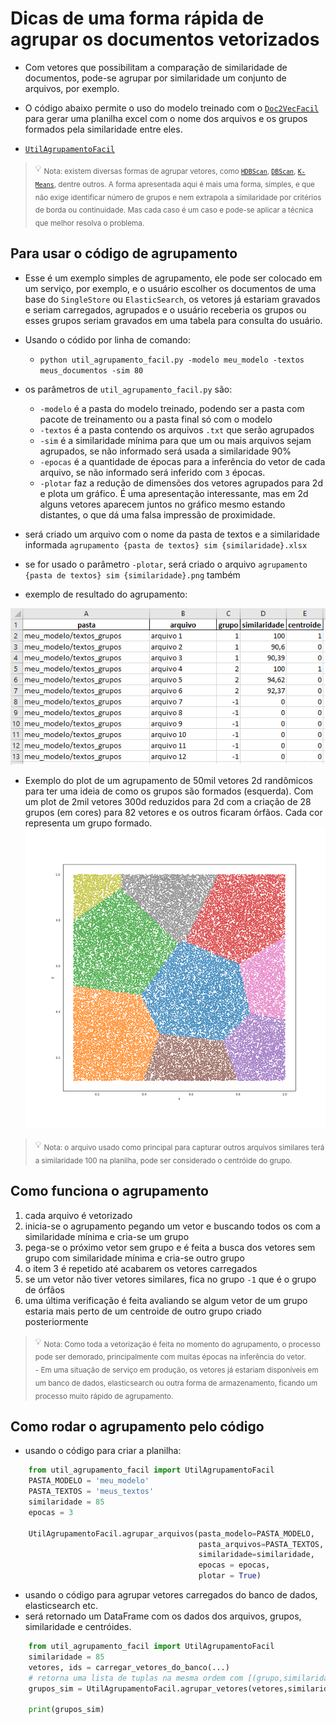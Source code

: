 # Dicas de uma forma rápida de agrupar os documentos vetorizados
- Com vetores que possibilitam a comparação de similaridade de documentos, pode-se agrupar por similaridade um conjunto de arquivos, por exemplo.
- O código abaixo permite o uso do modelo treinado com o [`Doc2VecFacil`](../README.md) para gerar uma planilha excel com o nome dos arquivos e os grupos formados pela similaridade entre eles.
  
- [`UtilAgrupamentoFacil`](../src/util_agrupamento_facil.py)  

> :bulb: <sub>Nota: existem diversas formas de agrupar vetores, como [`HDBScan`](https://hdbscan.readthedocs.io/en/latest/how_hdbscan_works.html), [`DBScan`](https://scikit-learn.org/stable/modules/generated/sklearn.cluster.DBSCAN.html), [`K-Means`](https://scikit-learn.org/stable/modules/generated/sklearn.cluster.KMeans.html), dentre outros. A forma apresentada aqui é mais uma forma, simples, e que não exige identificar número de grupos e nem extrapola a similaridade por critérios de borda ou continuidade. Mas cada caso é um caso e pode-se aplicar a técnica que melhor resolva o problema.</sub>

## Para usar o código de agrupamento

- Esse é um exemplo simples de agrupamento, ele pode ser colocado em um serviço, por exemplo, e o usuário escolher os documentos de uma base do `SingleStore` ou `ElasticSearch`, os vetores já estariam gravados e seriam carregados, agrupados e o usuário receberia os grupos ou esses grupos seriam gravados em uma tabela para consulta do usuário.
- Usando o códido por linha de comando:
  - `python util_agrupamento_facil.py -modelo meu_modelo -textos meus_documentos -sim 80`

- os parâmetros de `util_agrupamento_facil.py` são:
  - `-modelo` é a pasta do modelo treinado, podendo ser a pasta com pacote de treinamento ou a pasta final só com o modelo
  - `-textos` é a pasta contendo os arquivos `.txt` que serão agrupados
  - `-sim` é a similaridade mínima para que um ou mais arquivos sejam agrupados, se não informado será usada a similaridade 90%
  - `-epocas` é a quantidade de épocas para a inferência do vetor de cada arquivo, se não informado será inferido com `3` épocas.
  - `-plotar` faz a redução de dimensões dos vetores agrupados para 2d e plota um gráfico. É uma apresentação interessante, mas em 2d alguns vetores aparecem juntos no gráfico mesmo estando distantes, o que dá uma falsa impressão de proximidade.
 
- será criado um arquivo com o nome da pasta de textos e a similaridade informada `agrupamento {pasta de textos} sim {similaridade}.xlsx` 
- se for usado o parâmetro `-plotar`, será criado o arquivo `agrupamento {pasta de textos} sim {similaridade}.png` também
- exemplo de resultado do agrupamento:

![exemplo de agrupamento de arquivos](../exemplos/img_agrupamento.png?raw=true "agrupamento de arquivos") 

- Exemplo do plot de um agrupamento de 50mil vetores 2d randômicos para ter uma ideia de como os grupos são formados (esquerda). Com um plot de 2mil vetores 300d reduzidos para 2d com a criação de 28 grupos (em cores) para 82 vetores e os outros ficaram órfãos. Cada cor representa um grupo formado.
![exemplo plot agrupamento](../exemplos/img_agrupamento_50k.png?raw=true "Exemplo de agrupamento de 50mil vetores 2d randômicos e 2mil vetores 300d de textos")

> :bulb: <sub>Nota: o arquivo usado como principal para capturar outros arquivos similares terá a similaridade 100 na planilha, pode ser considerado o centróide do grupo.</sub>
 
## Como funciona o agrupamento
1. cada arquivo é vetorizado 
2. inicia-se o agrupamento pegando um vetor e buscando todos os com a similaridade mínima e cria-se um grupo
3. pega-se o próximo vetor sem grupo e é feita a busca dos vetores sem grupo com similaridade mínima e cria-se outro grupo
4. o item 3 é repetido até acabarem os vetores carregados
5. se um vetor não tiver vetores similares, fica no grupo `-1` que é o grupo de órfãos
6. uma última verificação é feita avaliando se algum vetor de um grupo estaria mais perto de um centroide de outro grupo criado posteriormente

> :bulb: <sub>Nota: Como toda a vetorização é feita no momento do agrupamento, o processo pode ser demorado, principalmente com muitas épocas na inferência do vetor.</sub><br>
> <sub>- Em uma situação de serviço em produção, os vetores já estariam disponíveis em um banco de dados, elasticsearch ou outra forma de armazenamento, ficando um processo muito rápido de agrupamento.</sub><br>

## Como rodar o agrupamento pelo código
- usando o código para criar a planilha:
```python
    from util_agrupamento_facil import UtilAgrupamentoFacil
    PASTA_MODELO = 'meu_modelo'
    PASTA_TEXTOS = 'meus_textos'
    similaridade = 85
    epocas = 3
    
    UtilAgrupamentoFacil.agrupar_arquivos(pasta_modelo=PASTA_MODELO, 
                                          pasta_arquivos=PASTA_TEXTOS, 
                                          similaridade=similaridade,
                                          epocas = epocas,
                                          plotar = True)
```

- usando o código para agrupar vetores carregados do banco de dados, elasticsearch etc.
- será retornado um DataFrame com os dados dos arquivos, grupos, similaridade e centróides.
```python
    from util_agrupamento_facil import UtilAgrupamentoFacil
    similaridade = 85
    vetores, ids = carregar_vetores_do_banco(...)
    # retorna uma lista de tuplas na mesma ordem com [(grupo,similaridade), ...]
    grupos_sim = UtilAgrupamentoFacil.agrupar_vetores(vetores,similaridade)
    
    print(grupos_sim)
```
